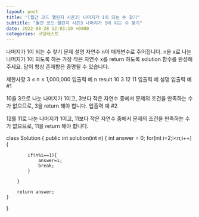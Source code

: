 ```yaml
---
layout: post
title: "[월간 코드 챌린지 시즌3] 나머지가 1이 되는 수 찾기"
subtitle: "월간 코드 챌린지 시즌3 나머지가 1이 되는 수 찾기"
date: 2022-08-28 12:03:19 +0900
categories: 코딩테스트
---
```

나머지가 1이 되는 수 찾기
문제 설명
자연수 n이 매개변수로 주어집니다. n을 x로 나눈 나머지가 1이 되도록 하는 가장 작은 자연수 x를 return 하도록 solution 함수를 완성해주세요. 답이 항상 존재함은 증명될 수 있습니다.

제한사항
3 ≤ n ≤ 1,000,000
입출력 예
n	result
10	3
12	11
입출력 예 설명
입출력 예 #1

10을 3으로 나눈 나머지가 1이고, 3보다 작은 자연수 중에서 문제의 조건을 만족하는 수가 없으므로, 3을 return 해야 합니다.
입출력 예 #2

12를 11로 나눈 나머지가 1이고, 11보다 작은 자연수 중에서 문제의 조건을 만족하는 수가 없으므로, 11을 return 해야 합니다.


class Solution {
    public int solution(int n) {
        int answer = 0;
        for(int i=2;i<n;i++){
            
            if(n%i==1){
                answer=i;
                break;
            }
            
        }
        
        return answer;
    }
}

